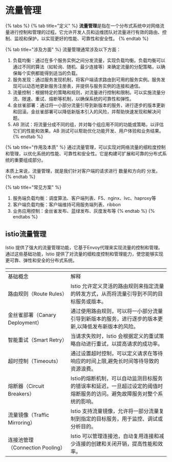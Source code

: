 # 流量管理

{% tabs %}
{% tab title="定义" %}
**流量管理**是指在一个分布式系统中对网络流量进行控制和管理的过程。它允许开发人员和运维团队对流量进行有效的路由、控制、监视和保护，以实现更好的性能、可靠性和安全性。
{% endtab %}

{% tab title="涉及方面" %}
流量管理通常涉及以下方面：

1. 负载均衡：通过在多个服务实例之间分发流量，实现负载均衡。负载均衡可以通过不同的算法（如轮询、随机、最少连接等）来确定流量的分配策略，以确保每个实例都能得到适当的负载。
2. 服务发现：通过服务发现机制，将客户端请求路由到可用的服务实例。服务发现可以动态地更新服务注册表，并提供与服务实例的连接和通信。
3. 流量控制：根据特定的策略和规则，对流量进行控制和限制。可以实施流量分流、限速、重试、熔断等机制，以确保系统的可靠性和弹性。
4. 金丝雀部署：通过将一小部分流量引导到新版本的服务，进行逐步的版本更新和回滚。金丝雀部署可以降低新版本引入的风险，并帮助快速发现和解决问题。
5. AB 测试：将流量分成不同的组，并对每个组应用不同的功能或策略，以评估它们的性能和效果。AB 测试可以帮助优化功能开发、用户体验和业务结果。
{% endtab %}

{% tab title="作用及本质" %}
通过流量管理，可以实现对网络流量的细粒度控制和管理，以优化系统的性能、可靠性和安全性。它是构建可扩展和可靠的分布式系统的重要组成部分。

本质上来说，流量管理，就是我们针对客户端的请求进行 数量和方向的 分发。
{% endtab %}

{% tab title="常见方案" %}
1. 服务端负载均衡：调度算法、客户端列表、F5、nginx、lvc、haproxy等
2. 客户端负载均衡：客户端维持可用服务端列表、ribbon
3. 业务应用控制：金丝雀发布、蓝绿发布、灰度发布等
{% endtab %}
{% endtabs %}

## istio流量管理

Istio 提供了强大的流量管理功能，它基于Envoy代理来实现流量的控制和管理。通过这些基础功能，Istio 提供了对流量的细粒度控制和管理能力，使您能够实现更可靠、弹性和安全的分布式系统。

<table data-header-hidden><thead><tr><th width="180"></th><th></th></tr></thead><tbody><tr><td>基础概念</td><td>解释</td></tr><tr><td>路由规则（Route Rules）</td><td>Istio 允许定义灵活的路由规则来指定流量的转发方式，从而将流量引导到不同的目标服务或版本。</td></tr><tr><td>金丝雀部署（Canary Deployment）</td><td>通过使用路由规则，可以将一小部分流量引导到新版本的服务，进行逐步的版本更新,以降低发布新版本的风险。</td></tr><tr><td>智能重试（Smart Retry）</td><td>当请求失败时，Istio 会根据定义的重试策略自动进行重试，以提高请求的成功率。</td></tr><tr><td>超时控制（Timeouts）<br></td><td>通过设置超时控制，可以定义请求在等待响应的时间上限,避免长时间等待导致的资源浪费。</td></tr><tr><td>熔断器（Circuit Breakers）<br></td><td>Istio的熔断机制，可以自动监测目标服务的错误率和延迟，一旦超过设定的阈值时熔断服务的访问。避免故障服务对整个系统的影响。</td></tr><tr><td>流量镜像（Traffic Mirroring）</td><td>Istio 支持流量镜像，允许将一部分流量复制到指定的目标服务，用于监控、调试或分析目的。</td></tr><tr><td>连接池管理（Connection Pooling）</td><td>Istio 可以管理连接池，自动复用连接和减少连接的创建和关闭开销，提高性能和效率。</td></tr></tbody></table>
